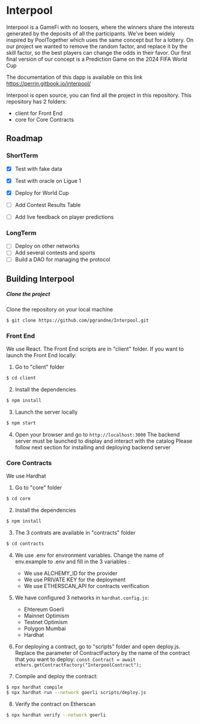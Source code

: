 # Interpool
Interpool is a GameFi with no loosers, where the winners share the interests generated by the deposits of all the participants.
We've been widely inspired by PoolTogether which uses the same concept but for a lottery. On our project we wanted to remove the random factor, and replace it by the skill factor, so the best players can change the odds in their favor.
Our first final version of our concept is a Prediction Game on the 2024 FIFA World Cup

The documentation of this dapp is available on this link https://perrin.gitbook.io/interpool/

Interpool is open source, you can find all the project in this repository.
This repository has 2 folders:
- client for Front End
- core for Core Contracts

## Roadmap

### ShortTerm
- [x] Test with fake data
- [x] Test with oracle on Ligue 1
- [X] Deploy for World Cup
- [ ] Add Contest Results Table
- [ ] Add live feedback on player predictions

  
### LongTerm
- [ ] Deploy on other networks
- [ ] Add several contests and sports
- [ ] Build a DAO for managing the protocol

## Building Interpool
##### Clone the project
Clone the repository on your local machine
```bash
$ git clone https://github.com/pgrandne/Interpool.git
```

### Front End ###
We use React. The Front End scripts are in "client" folder.
If you want to launch the Front End locally:

1. Go to "client" folder
```bash
$ cd client
```

2. Install the dependencies
```bash
$ npm install
```

3. Launch the server locally
```bash
$ npm start
```

4. Open your browser and go to `http://localhost:3000`
The backend server must be launched to display and interact with the catalog
Please follow next section for installing and deploying backend server

### Core Contracts ###
We use Hardhat

1. Go to "core" folder
```bash
$ cd core
```

2. Install the dependencies
```bash
$ npm install
```

3. The 3 contrats are available in "contracts" folder
```bash
$ cd contracts
```

4. We use .env for environment variables. Change the name of env.example to .env and fill in the 3 variables :
   - We use ALCHEMY_ID for the provider
   - We use PRIVATE KEY for the deployment
   - We use ETHERSCAN_API for contracts verification

5. We have configured 3 networks in `hardhat.config.js`:
   - Ehtereum Goerli
   - Mainnet Optimism
   - Testnet Optimism
   - Polygon Mumbai
   - Hardhat

6. For deploying a contract, go to "scripts" folder and open deploy.js. Replace the parameter of ContractFactory by the name of the contract that you want to deploy:
`const Contract = await ethers.getContractFactory("InterpoolContract");`

7. Compile and deploy the contract:
```bash
$ npx hardhat compile
$ npx hardhat run --network goerli scripts/deploy.js
```
8. Verify the contract on Etherscan
```bash
$ npx hardhat verify --network goerli
```